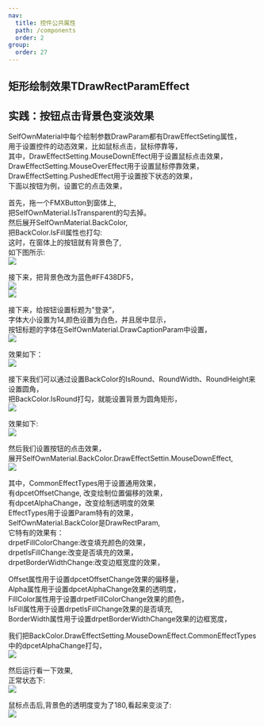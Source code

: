 ```yaml
---
nav:
  title: 控件公共属性
  path: /components
  order: 2
group:
  order: 27
---
```


## 矩形绘制效果TDrawRectParamEffect



## 实践：按钮点击背景色变淡效果

SelfOwnMaterial中每个绘制参数DrawParam都有DrawEffectSeting属性，  
用于设置控件的动态效果，比如鼠标点击，鼠标停靠等，  
其中，DrawEffectSetting.MouseDownEffect用于设置鼠标点击效果，  
DrawEffectSetting.MouseOverEffect用于设置鼠标停靠效果，  
DrawEffectSetting.PushedEffect用于设置按下状态的效果，  
下面以按钮为例，设置它的点击效果，  
 
首先，拖一个FMXButton到窗体上,  
把SelfOwnMaterial.IsTransparent的勾去掉。  
然后展开SelfOwnMaterial.BackColor,  
把BackColor.IsFill属性也打勾:  
这时，在窗体上的按钮就有背景色了,  
如下图所示:  
![](http://www.orangeui.cn/orangeuiblog/OrangeUI/1.3.OrangeUI%E6%8E%A7%E4%BB%B6%E4%BD%BF%E7%94%A8%E5%9F%BA%E7%A1%80(%E7%A4%BA%E4%BE%8B3%20%E8%AE%BE%E7%BD%AE%E6%8E%A7%E4%BB%B6%E7%82%B9%E5%87%BB%E6%95%88%E6%9E%9C1).files/image001.png)

接下来，把背景色改为蓝色#FF438DF5，  
![](http://www.orangeui.cn/orangeuiblog/OrangeUI/1.3.OrangeUI%E6%8E%A7%E4%BB%B6%E4%BD%BF%E7%94%A8%E5%9F%BA%E7%A1%80(%E7%A4%BA%E4%BE%8B3%20%E8%AE%BE%E7%BD%AE%E6%8E%A7%E4%BB%B6%E7%82%B9%E5%87%BB%E6%95%88%E6%9E%9C1).files/image003.png)  
![](http://www.orangeui.cn/orangeuiblog/OrangeUI/1.3.OrangeUI%E6%8E%A7%E4%BB%B6%E4%BD%BF%E7%94%A8%E5%9F%BA%E7%A1%80(%E7%A4%BA%E4%BE%8B3%20%E8%AE%BE%E7%BD%AE%E6%8E%A7%E4%BB%B6%E7%82%B9%E5%87%BB%E6%95%88%E6%9E%9C1).files/image005.png)


接下来，给按钮设置标题为”登录”，  
字体大小设置为14,颜色设置为白色，并且居中显示，  
按钮标题的字体在SelfOwnMaterial.DrawCaptionParam中设置，  
![](http://www.orangeui.cn/orangeuiblog/OrangeUI/1.3.OrangeUI%E6%8E%A7%E4%BB%B6%E4%BD%BF%E7%94%A8%E5%9F%BA%E7%A1%80(%E7%A4%BA%E4%BE%8B3%20%E8%AE%BE%E7%BD%AE%E6%8E%A7%E4%BB%B6%E7%82%B9%E5%87%BB%E6%95%88%E6%9E%9C1).files/image007.png)

效果如下：  
![](http://www.orangeui.cn/orangeuiblog/OrangeUI/1.3.OrangeUI%E6%8E%A7%E4%BB%B6%E4%BD%BF%E7%94%A8%E5%9F%BA%E7%A1%80(%E7%A4%BA%E4%BE%8B3%20%E8%AE%BE%E7%BD%AE%E6%8E%A7%E4%BB%B6%E7%82%B9%E5%87%BB%E6%95%88%E6%9E%9C1).files/image009.png)

接下来我们可以通过设置BackColor的IsRound、RoundWidth、RoundHeight来设置圆角，  
把BackColor.IsRound打勾，就能设置背景为圆角矩形，  
![](http://www.orangeui.cn/orangeuiblog/OrangeUI/1.3.OrangeUI%E6%8E%A7%E4%BB%B6%E4%BD%BF%E7%94%A8%E5%9F%BA%E7%A1%80(%E7%A4%BA%E4%BE%8B3%20%E8%AE%BE%E7%BD%AE%E6%8E%A7%E4%BB%B6%E7%82%B9%E5%87%BB%E6%95%88%E6%9E%9C1).files/image011.png)

效果如下:  
![](http://www.orangeui.cn/orangeuiblog/OrangeUI/1.3.OrangeUI%E6%8E%A7%E4%BB%B6%E4%BD%BF%E7%94%A8%E5%9F%BA%E7%A1%80(%E7%A4%BA%E4%BE%8B3%20%E8%AE%BE%E7%BD%AE%E6%8E%A7%E4%BB%B6%E7%82%B9%E5%87%BB%E6%95%88%E6%9E%9C1).files/image013.png)

然后我们设置按钮的点击效果，  
展开SelfOwnMaterial.BackColor.DrawEffectSettin.MouseDownEffect,  
![](http://www.orangeui.cn/orangeuiblog/OrangeUI/1.3.OrangeUI%E6%8E%A7%E4%BB%B6%E4%BD%BF%E7%94%A8%E5%9F%BA%E7%A1%80(%E7%A4%BA%E4%BE%8B3%20%E8%AE%BE%E7%BD%AE%E6%8E%A7%E4%BB%B6%E7%82%B9%E5%87%BB%E6%95%88%E6%9E%9C1).files/image015.png)

其中，CommonEffectTypes用于设置通用效果，  
有dpcetOffsetChange, 改变绘制位置偏移的效果，  
有dpcetAlphaChange，改变绘制透明度的效果  
EffectTypes用于设置Param特有的效果，  
SelfOwnMaterial.BackColor是DrawRectParam,  
它特有的效果有：  
drpetFillColorChange:改变填充颜色的效果，  
drpetIsFillChange:改变是否填充的效果，    
drpetBorderWidthChange:改变边框宽度的效果，  
 
Offset属性用于设置dpcetOffsetChange效果的偏移量，  
Alpha属性用于设置dpcetAlphaChange效果的透明度，  
FillColor属性用于设置drpetFillColorChange效果的颜色，  
IsFill属性用于设置drpetIsFillChange效果的是否填充,  
BorderWidth属性用于设置drpetBorderWidthChange效果的边框宽度，  
 
我们把BackColor.DrawEffectSetting.MouseDownEffect.CommonEffectTypes中的dpcetAlphaChange打勾，  
![](http://www.orangeui.cn/orangeuiblog/OrangeUI/1.3.OrangeUI%E6%8E%A7%E4%BB%B6%E4%BD%BF%E7%94%A8%E5%9F%BA%E7%A1%80(%E7%A4%BA%E4%BE%8B3%20%E8%AE%BE%E7%BD%AE%E6%8E%A7%E4%BB%B6%E7%82%B9%E5%87%BB%E6%95%88%E6%9E%9C1).files/image017.png)

然后运行看一下效果,  
正常状态下:  
![](http://www.orangeui.cn/orangeuiblog/OrangeUI/1.3.OrangeUI%E6%8E%A7%E4%BB%B6%E4%BD%BF%E7%94%A8%E5%9F%BA%E7%A1%80(%E7%A4%BA%E4%BE%8B3%20%E8%AE%BE%E7%BD%AE%E6%8E%A7%E4%BB%B6%E7%82%B9%E5%87%BB%E6%95%88%E6%9E%9C1).files/image019.png)

鼠标点击后,背景色的透明度变为了180,看起来变淡了:  
![](http://www.orangeui.cn/orangeuiblog/OrangeUI/1.3.OrangeUI%E6%8E%A7%E4%BB%B6%E4%BD%BF%E7%94%A8%E5%9F%BA%E7%A1%80(%E7%A4%BA%E4%BE%8B3%20%E8%AE%BE%E7%BD%AE%E6%8E%A7%E4%BB%B6%E7%82%B9%E5%87%BB%E6%95%88%E6%9E%9C1).files/image021.png)



